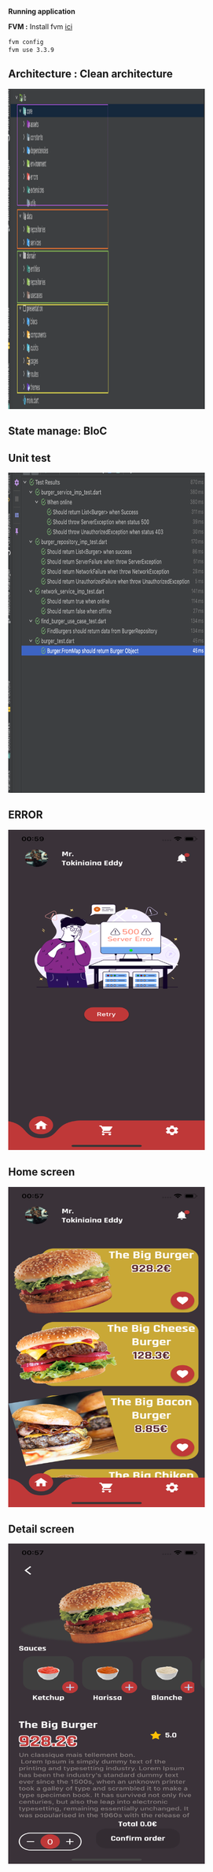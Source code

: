 **Running application**


**FVM :**
Install fvm [ici](https://fvm.app/docs/getting_started/installation)


    fvm config
	fvm use 3.3.9


## Architecture : Clean architecture
<img src="https://github.com/babakoto/burger/blob/main/screens/architecture.png" width="400" height="650"/>



## State manage: BloC


## Unit test
<img src="https://github.com/babakoto/burger/blob/main/screens/unit_test.png" width="400" height="650"/>


## ERROR
<img src="https://github.com/babakoto/burger/blob/main/screens/error.png" width="400" height="650"/>


## Home screen
<img src="https://github.com/babakoto/burger/blob/main/screens/home.png" width="400" height="650" />

## Detail screen

<img src="https://github.com/babakoto/burger/blob/main/screens/detail.png" width="400" height="650"/>